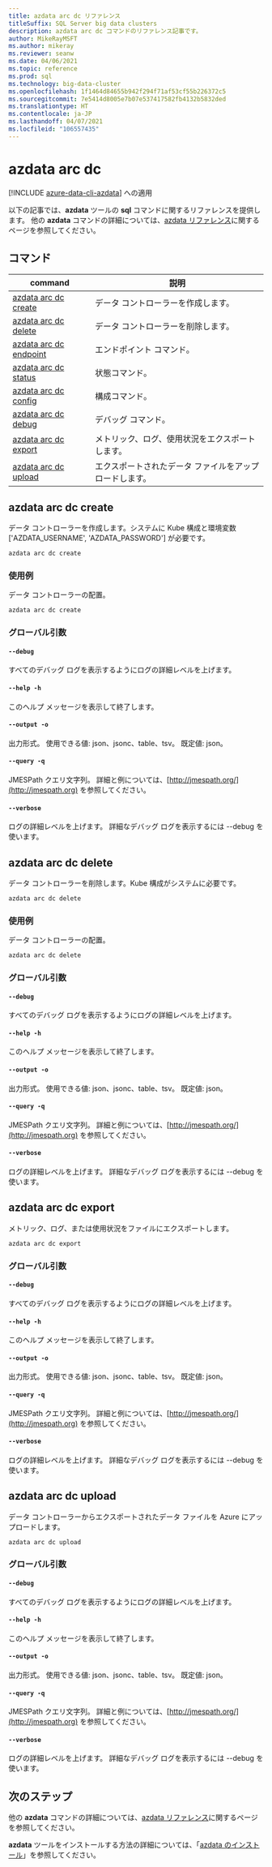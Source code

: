 ```yaml
---
title: azdata arc dc リファレンス
titleSuffix: SQL Server big data clusters
description: azdata arc dc コマンドのリファレンス記事です。
author: MikeRayMSFT
ms.author: mikeray
ms.reviewer: seanw
ms.date: 04/06/2021
ms.topic: reference
ms.prod: sql
ms.technology: big-data-cluster
ms.openlocfilehash: 1f1464d84655b942f294f71af53cf55b226372c5
ms.sourcegitcommit: 7e5414d8005e7b07e537417582fb4132b5832ded
ms.translationtype: HT
ms.contentlocale: ja-JP
ms.lasthandoff: 04/07/2021
ms.locfileid: "106557435"
---
```

# <a name="azdata-arc-dc"></a>azdata arc dc

[!INCLUDE [azure-data-cli-azdata](../../includes/azure-data-cli-azdata.md)] への適用

以下の記事では、**azdata** ツールの **sql** コマンドに関するリファレンスを提供します。 他の **azdata** コマンドの詳細については、[azdata リファレンス](reference-azdata.md)に関するページを参照してください。

## <a name="commands"></a>コマンド

|command|説明|
| --- | --- |
[azdata arc dc create](#azdata-arc-dc-create) | データ コントローラーを作成します。
[azdata arc dc delete](#azdata-arc-dc-delete) | データ コントローラーを削除します。
[azdata arc dc endpoint](reference-azdata-arc-dc-endpoint.md) | エンドポイント コマンド。
[azdata arc dc status](reference-azdata-arc-dc-status.md) | 状態コマンド。
[azdata arc dc config](reference-azdata-arc-dc-config.md) | 構成コマンド。
[azdata arc dc debug](reference-azdata-arc-dc-debug.md) | デバッグ コマンド。
[azdata arc dc export](#azdata-arc-dc-export) | メトリック、ログ、使用状況をエクスポートします。
[azdata arc dc upload](#azdata-arc-dc-upload) | エクスポートされたデータ ファイルをアップロードします。
## <a name="azdata-arc-dc-create"></a>azdata arc dc create
データ コントローラーを作成します。システムに Kube 構成と環境変数 ['AZDATA_USERNAME', 'AZDATA_PASSWORD'] が必要です。
```bash
azdata arc dc create 
```
### <a name="examples"></a>使用例
データ コントローラーの配置。
```bash
azdata arc dc create
```
### <a name="global-arguments"></a>グローバル引数
#### `--debug`
すべてのデバッグ ログを表示するようにログの詳細レベルを上げます。
#### `--help -h`
このヘルプ メッセージを表示して終了します。
#### `--output -o`
出力形式。  使用できる値: json、jsonc、table、tsv。  既定値: json。
#### `--query -q`
JMESPath クエリ文字列。 詳細と例については、[http://jmespath.org/](http://jmespath.org) を参照してください。
#### `--verbose`
ログの詳細レベルを上げます。 詳細なデバッグ ログを表示するには --debug を使います。
## <a name="azdata-arc-dc-delete"></a>azdata arc dc delete
データ コントローラーを削除します。Kube 構成がシステムに必要です。
```bash
azdata arc dc delete 
```
### <a name="examples"></a>使用例
データ コントローラーの配置。
```bash
azdata arc dc delete
```
### <a name="global-arguments"></a>グローバル引数
#### `--debug`
すべてのデバッグ ログを表示するようにログの詳細レベルを上げます。
#### `--help -h`
このヘルプ メッセージを表示して終了します。
#### `--output -o`
出力形式。  使用できる値: json、jsonc、table、tsv。  既定値: json。
#### `--query -q`
JMESPath クエリ文字列。 詳細と例については、[http://jmespath.org/](http://jmespath.org) を参照してください。
#### `--verbose`
ログの詳細レベルを上げます。 詳細なデバッグ ログを表示するには --debug を使います。
## <a name="azdata-arc-dc-export"></a>azdata arc dc export
メトリック、ログ、または使用状況をファイルにエクスポートします。
```bash
azdata arc dc export 
```
### <a name="global-arguments"></a>グローバル引数
#### `--debug`
すべてのデバッグ ログを表示するようにログの詳細レベルを上げます。
#### `--help -h`
このヘルプ メッセージを表示して終了します。
#### `--output -o`
出力形式。  使用できる値: json、jsonc、table、tsv。  既定値: json。
#### `--query -q`
JMESPath クエリ文字列。 詳細と例については、[http://jmespath.org/](http://jmespath.org) を参照してください。
#### `--verbose`
ログの詳細レベルを上げます。 詳細なデバッグ ログを表示するには --debug を使います。
## <a name="azdata-arc-dc-upload"></a>azdata arc dc upload
データ コントローラーからエクスポートされたデータ ファイルを Azure にアップロードします。
```bash
azdata arc dc upload 
```
### <a name="global-arguments"></a>グローバル引数
#### `--debug`
すべてのデバッグ ログを表示するようにログの詳細レベルを上げます。
#### `--help -h`
このヘルプ メッセージを表示して終了します。
#### `--output -o`
出力形式。  使用できる値: json、jsonc、table、tsv。  既定値: json。
#### `--query -q`
JMESPath クエリ文字列。 詳細と例については、[http://jmespath.org/](http://jmespath.org) を参照してください。
#### `--verbose`
ログの詳細レベルを上げます。 詳細なデバッグ ログを表示するには --debug を使います。

## <a name="next-steps"></a>次のステップ

他の **azdata** コマンドの詳細については、[azdata リファレンス](reference-azdata.md)に関するページを参照してください。 

**azdata** ツールをインストールする方法の詳細については、「[azdata のインストール](..\install\deploy-install-azdata.md)」を参照してください。

